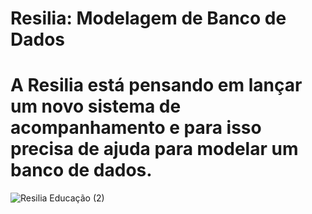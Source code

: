 # Resilia: Modelagem de Banco de Dados
# A Resilia está pensando em lançar um novo sistema de acompanhamento e para isso precisa de ajuda para modelar um banco de dados.


![Resilia Educação (2)](https://user-images.githubusercontent.com/112404942/217971561-b2d156fa-27ea-45f1-a09b-f55e7301dae0.jpg)
